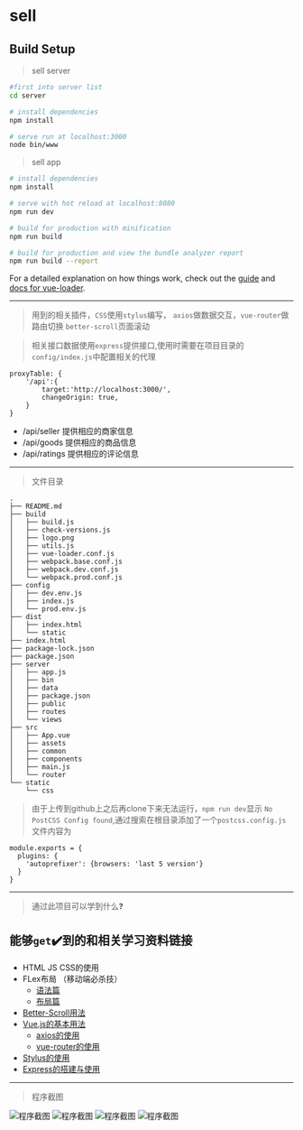 # sell


## Build Setup

>sell server


``` bash
#first into server list
cd server

# install dependencies
npm install

# serve run at localhost:3000
node bin/www
```


> sell app


``` bash
# install dependencies
npm install

# serve with hot reload at localhost:8080
npm run dev

# build for production with minification
npm run build

# build for production and view the bundle analyzer report
npm run build --report
```

For a detailed explanation on how things work, check out the [guide](http://vuejs-templates.github.io/webpack/) and [docs for vue-loader](http://vuejs.github.io/vue-loader).


----------


> 用到的相关插件，`CSS`使用`stylus`编写， `axios`做数据交互，`vue-router`做路由切换 `better-scroll`页面滚动

> 相关接口数据使用`express`提供接口,使用时需要在项目目录的`config/index.js`中配置相关的代理
```
proxyTable: {
    '/api':{
        target:'http://localhost:3000/',
        changeOrigin: true,
    }
}

```

- /api/seller  提供相应的商家信息
- /api/goods   提供相应的商品信息
- /api/ratings 提供相应的评论信息


----------

> 文件目录

```
.
├── README.md
├── build
│   ├── build.js
│   ├── check-versions.js
│   ├── logo.png
│   ├── utils.js
│   ├── vue-loader.conf.js
│   ├── webpack.base.conf.js
│   ├── webpack.dev.conf.js
│   └── webpack.prod.conf.js
├── config
│   ├── dev.env.js
│   ├── index.js
│   └── prod.env.js
├── dist
│   ├── index.html
│   └── static
├── index.html
├── package-lock.json
├── package.json
├── server
│   ├── app.js
│   ├── bin
│   ├── data
│   ├── package.json
│   ├── public
│   ├── routes
│   └── views
├── src
│   ├── App.vue
│   ├── assets
│   ├── common
│   ├── components
│   ├── main.js
│   └── router
└── static
    └── css
```
> 由于上传到github上之后再clone下来无法运行，`npm run dev`显示 `No PostCSS Config found`,通过搜索在根目录添加了一个`postcss.config.js`文件内容为
```
module.exports = {  
  plugins: {  
    'autoprefixer': {browsers: 'last 5 version'}  
  }  
} 
```
----------

> 通过此项目可以学到什么❓

## 能够`get`✔️到的和相关学习资料链接 ##
 - HTML JS CSS的使用
 - FLex布局 （移动端必杀技）
    - [语法篇][1]
    - [布局篇][2]
 - [Better-Scroll用法][3]
 - [Vue.js的基本用法][4]
    - [axios的使用][5]
    - [vue-router的使用][6]
 - [Stylus的使用][7]
 - [Express的搭建与使用][8]


  [1]: http://www.ruanyifeng.com/blog/2015/07/flex-grammar.html
  [2]: http://www.ruanyifeng.com/blog/2015/07/flex-examples.html
  [3]: http://ustbhuangyi.github.io/better-scroll/doc/zh-hans/#better-scroll%20%E6%98%AF%E4%BB%80%E4%B9%88
  [4]: https://cn.vuejs.org/v2/guide/
  [5]: https://www.kancloud.cn/yunye/axios/234845
  [6]: https://router.vuejs.org/zh/guide/
  [7]: https://www.zhangxinxu.com/jq/stylus/
  [8]: http://www.expressjs.com.cn/starter/installing.html

----------

> 程序截图

![程序截图][11]
![程序截图][12]
![程序截图][13]
![程序截图][14]


  [11]: ./img/img1.png
  [12]: ./img/img2.png
  [13]: ./img/img3.png
  [14]: ./img/img4.png
